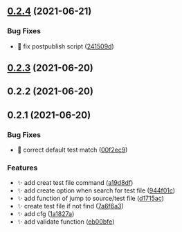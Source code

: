 ## [0.2.4](https://github.com/wjgogogo/vscode-find-test-file/compare/v0.2.3...v0.2.4) (2021-06-21)

### Bug Fixes

- 👷 fix postpublish script ([241509d](https://github.com/wjgogogo/vscode-find-test-file/commit/241509d416afd3099d3c449513fbd64b17a05129))

## [0.2.3](https://github.com/wjgogogo/vscode-find-test-file/compare/v0.2.2...v0.2.3) (2021-06-20)

## 0.2.2 (2021-06-20)

## 0.2.1 (2021-06-20)

### Bug Fixes

- 🐛 correct default test match ([00f2ec9](https://github.com/wjgogogo/vscode-find-test-file/commit/00f2ec962406a70514ae33db0b046a49d0f540c1))

### Features

- ✨ add creat test file command ([a19d8df](https://github.com/wjgogogo/vscode-find-test-file/commit/a19d8dfdfc92261c8d9b992d0ec794eb7e61880c))
- ✨ add create option when search for test file ([944f01c](https://github.com/wjgogogo/vscode-find-test-file/commit/944f01ce0787847886f39d97a2ca32c47d8995a8))
- ✨ add function of jump to source/test file ([d1715ac](https://github.com/wjgogogo/vscode-find-test-file/commit/d1715acfb1eb7c5fd25e03a9ddfd9b3cdfed46ba))
- ✨ create test file if not find ([7a6f6a3](https://github.com/wjgogogo/vscode-find-test-file/commit/7a6f6a3e52dd2834e4d4790ba1fb7df2263e1403))
- ✨ add cfg ([1a1827a](https://github.com/wjgogogo/vscode-find-test-file/commit/1a1827ac05dcf9150e0275fb09045c3701175399))
- ✨ add validate function ([eb00bfe](https://github.com/wjgogogo/vscode-find-test-file/commit/eb00bfe888b3741891b37c2fb57832d5b844ac43))
